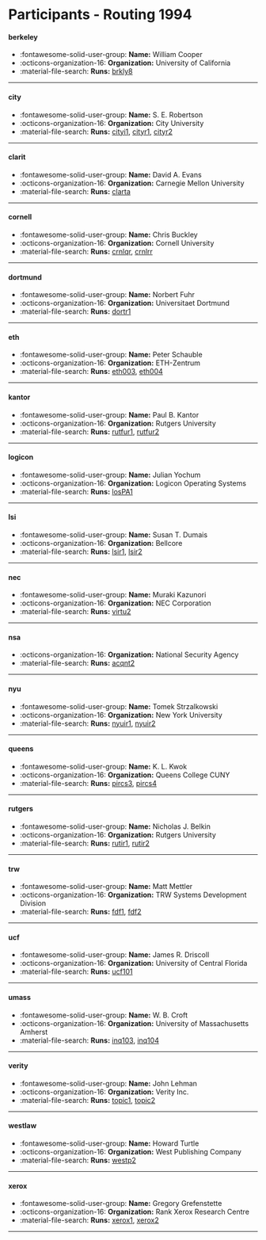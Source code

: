 # Participants - Routing 1994 

#### berkeley
 - :fontawesome-solid-user-group: **Name:** William Cooper
 - :octicons-organization-16: **Organization:** University of California
 - :material-file-search: **Runs:** [brkly8](./runs.md#brkly8)

---
#### city
 - :fontawesome-solid-user-group: **Name:** S. E. Robertson
 - :octicons-organization-16: **Organization:** City University
 - :material-file-search: **Runs:** [cityi1](./runs.md#cityi1), [cityr1](./runs.md#cityr1), [cityr2](./runs.md#cityr2)

---
#### clarit
 - :fontawesome-solid-user-group: **Name:** David A. Evans
 - :octicons-organization-16: **Organization:** Carnegie Mellon University
 - :material-file-search: **Runs:** [clarta](./runs.md#clarta)

---
#### cornell
 - :fontawesome-solid-user-group: **Name:** Chris Buckley
 - :octicons-organization-16: **Organization:** Cornell University
 - :material-file-search: **Runs:** [crnlqr](./runs.md#crnlqr), [crnlrr](./runs.md#crnlrr)

---
#### dortmund
 - :fontawesome-solid-user-group: **Name:** Norbert Fuhr
 - :octicons-organization-16: **Organization:** Universitaet Dortmund
 - :material-file-search: **Runs:** [dortr1](./runs.md#dortr1)

---
#### eth
 - :fontawesome-solid-user-group: **Name:** Peter Schauble
 - :octicons-organization-16: **Organization:** ETH-Zentrum
 - :material-file-search: **Runs:** [eth003](./runs.md#eth003), [eth004](./runs.md#eth004)

---
#### kantor
 - :fontawesome-solid-user-group: **Name:** Paul B. Kantor
 - :octicons-organization-16: **Organization:** Rutgers University
 - :material-file-search: **Runs:** [rutfur1](./runs.md#rutfur1), [rutfur2](./runs.md#rutfur2)

---
#### logicon
 - :fontawesome-solid-user-group: **Name:** Julian Yochum
 - :octicons-organization-16: **Organization:** Logicon Operating Systems
 - :material-file-search: **Runs:** [losPA1](./runs.md#lospa1)

---
#### lsi
 - :fontawesome-solid-user-group: **Name:** Susan T. Dumais
 - :octicons-organization-16: **Organization:** Bellcore
 - :material-file-search: **Runs:** [lsir1](./runs.md#lsir1), [lsir2](./runs.md#lsir2)

---
#### nec
 - :fontawesome-solid-user-group: **Name:** Muraki Kazunori
 - :octicons-organization-16: **Organization:** NEC Corporation
 - :material-file-search: **Runs:** [virtu2](./runs.md#virtu2)

---
#### nsa
 - :octicons-organization-16: **Organization:** National Security Agency
 - :material-file-search: **Runs:** [acqnt2](./runs.md#acqnt2)

---
#### nyu
 - :fontawesome-solid-user-group: **Name:** Tomek Strzalkowski
 - :octicons-organization-16: **Organization:** New York University
 - :material-file-search: **Runs:** [nyuir1](./runs.md#nyuir1), [nyuir2](./runs.md#nyuir2)

---
#### queens
 - :fontawesome-solid-user-group: **Name:** K. L. Kwok
 - :octicons-organization-16: **Organization:** Queens College CUNY
 - :material-file-search: **Runs:** [pircs3](./runs.md#pircs3), [pircs4](./runs.md#pircs4)

---
#### rutgers
 - :fontawesome-solid-user-group: **Name:** Nicholas J. Belkin
 - :octicons-organization-16: **Organization:** Rutgers University
 - :material-file-search: **Runs:** [rutir1](./runs.md#rutir1), [rutir2](./runs.md#rutir2)

---
#### trw
 - :fontawesome-solid-user-group: **Name:** Matt Mettler
 - :octicons-organization-16: **Organization:** TRW Systems Development Division
 - :material-file-search: **Runs:** [fdf1](./runs.md#fdf1), [fdf2](./runs.md#fdf2)

---
#### ucf
 - :fontawesome-solid-user-group: **Name:** James R. Driscoll
 - :octicons-organization-16: **Organization:** University of Central Florida
 - :material-file-search: **Runs:** [ucf101](./runs.md#ucf101)

---
#### umass
 - :fontawesome-solid-user-group: **Name:** W. B. Croft
 - :octicons-organization-16: **Organization:** University of Massachusetts Amherst
 - :material-file-search: **Runs:** [inq103](./runs.md#inq103), [inq104](./runs.md#inq104)

---
#### verity
 - :fontawesome-solid-user-group: **Name:** John Lehman
 - :octicons-organization-16: **Organization:** Verity Inc.
 - :material-file-search: **Runs:** [topic1](./runs.md#topic1), [topic2](./runs.md#topic2)

---
#### westlaw
 - :fontawesome-solid-user-group: **Name:** Howard Turtle
 - :octicons-organization-16: **Organization:** West Publishing Company
 - :material-file-search: **Runs:** [westp2](./runs.md#westp2)

---
#### xerox
 - :fontawesome-solid-user-group: **Name:** Gregory Grefenstette
 - :octicons-organization-16: **Organization:** Rank Xerox Research Centre
 - :material-file-search: **Runs:** [xerox1](./runs.md#xerox1), [xerox2](./runs.md#xerox2)

---
